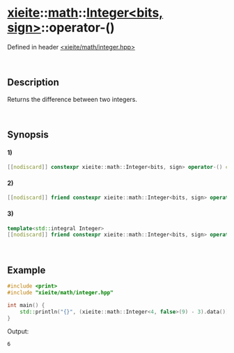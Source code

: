 # [xieite](../../../../../xieite.md)\:\:[math](../../../../../math.md)\:\:[Integer<bits, sign>](../../../../integer.md)\:\:operator-\(\)
Defined in header [<xieite/math/integer.hpp>](../../../../../../../include/xieite/math/integer.hpp)

&nbsp;

## Description
Returns the difference between two integers.

&nbsp;

## Synopsis
#### 1)
```cpp
[[nodiscard]] constexpr xieite::math::Integer<bits, sign> operator-() const noexcept;
```
#### 2)
```cpp
[[nodiscard]] friend constexpr xieite::math::Integer<bits, sign> operator-(xieite::math::Integer<bits, sign> minuend, xieite::math::Integer<bits, sign> subtrahend) noexcept;
```
#### 3)
```cpp
template<std::integral Integer>
[[nodiscard]] friend constexpr xieite::math::Integer<bits, sign> operator-(xieite::math::Integer<bits, sign> minuend, Integer subtrahend) noexcept;
```

&nbsp;

## Example
```cpp
#include <print>
#include "xieite/math/integer.hpp"

int main() {
    std::println("{}", (xieite::math::Integer<4, false>(9) - 3).data());
}
```
Output:
```
6
```
